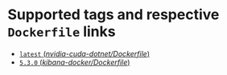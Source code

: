 # Supported tags and respective `Dockerfile` links

- [`latest` (*nvidia-cuda-dotnet/Dockerfile*)](https://github.com/linn/linn-docker/blob/master/nvidia-cuda-dotnet/Dockerfile)
- [`5.3.0` (*kibana-docker/Dockerfile*)](https://github.com/linn/linn-docker/blob/master/kibana-linn/Dockerfile)
